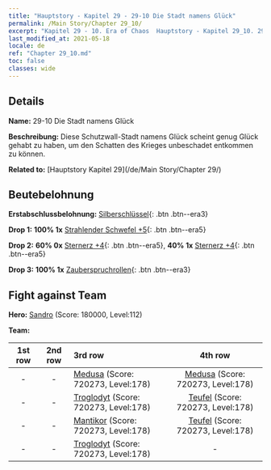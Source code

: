 ```yaml
---
title: "Hauptstory - Kapitel 29 - 29-10 Die Stadt namens Glück"
permalink: /Main Story/Chapter 29_10/
excerpt: "Kapitel 29 - 10. Era of Chaos  Hauptstory - Kapitel 29_10. 29-10 Die Stadt namens Glück"
last_modified_at: 2021-05-18
locale: de
ref: "Chapter 29_10.md"
toc: false
classes: wide
---
```


## Details

 **Name:** 29-10 Die Stadt namens Glück

 **Beschreibung:** Diese Schutzwall-Stadt namens Glück scheint genug Glück gehabt zu haben, um den Schatten des Krieges unbeschadet entkommen zu können.

 **Related to:** [Hauptstory Kapitel 29](/de/Main Story/Chapter 29/)

## Beutebelohnung

 **Erstabschlussbelohnung:** [Silberschlüssel](/ItemsDE/con_693/){: .btn .btn--era3}

 **Drop 1:** **100% 1x** [Strahlender Schwefel +5](/ItemsDE/mat_99/){: .btn .btn--era5}

 **Drop 2:** **60% 0x** [Sternerz +4](/ItemsDE/mat_89/){: .btn .btn--era5}, **40% 1x** [Sternerz +4](/ItemsDE/mat_89/){: .btn .btn--era5}

 **Drop 3:** **100% 1x** [Zauberspruchrollen](/ItemsDE/con_694/){: .btn .btn--era3}


## Fight against Team
 **Hero:** [Sandro](/de/heroes/Sandro/) (Score: 180000, Level:112)

 **Team:**


  | 1st row | 2nd row | 3rd row | 4th row |
  |:----:|:----:|:----|:----:|
  | - | - | [Medusa](/de/units/Medusa/) (Score: 720273, Level:178)  | [Medusa](/de/units/Medusa/) (Score: 720273, Level:178)  |
  | - | - | [Troglodyt](/de/units/Troglodyte/) (Score: 720273, Level:178)  | [Teufel](/de/units/Devil/) (Score: 720273, Level:178)  |
  | - | - | [Mantikor](/de/units/Manticore/) (Score: 720273, Level:178)  | [Teufel](/de/units/Devil/) (Score: 720273, Level:178)  |
  | - | - | [Troglodyt](/de/units/Troglodyte/) (Score: 720273, Level:178)  | - |


